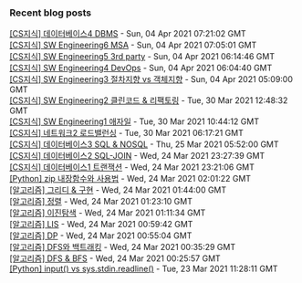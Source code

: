 
### Recent blog posts
[[CS지식] 데이터베이스4 DBMS](https://velog.io/@redcarrot01/CS%EC%A7%80%EC%8B%9D-%EB%8D%B0%EC%9D%B4%ED%84%B0%EB%B2%A0%EC%9D%B4%EC%8A%A44-DBMS) - Sun, 04 Apr 2021 07:21:02 GMT<br>
[[CS지식] SW Engineering6 MSA](https://velog.io/@redcarrot01/CS%EC%A7%80%EC%8B%9D-SW-Engineering6-MSA) - Sun, 04 Apr 2021 07:05:01 GMT<br>
[[CS지식] SW Engineering5 3rd party](https://velog.io/@redcarrot01/CS%EC%A7%80%EC%8B%9D-SW-Engineering4-3rd-party) - Sun, 04 Apr 2021 06:14:46 GMT<br>
[[CS지식] SW Engineering4 DevOps](https://velog.io/@redcarrot01/CS%EC%A7%80%EC%8B%9D-SW-engineering4-DevOps) - Sun, 04 Apr 2021 06:04:40 GMT<br>
[[CS지식] SW Engineering3 절차지향 vs 객체지향](https://velog.io/@redcarrot01/CS%EC%A7%80%EC%8B%9D-SW-Engineering3-%EA%B0%9D%EC%B2%B4%EC%A7%80%ED%96%A5-%ED%94%84%EB%A1%9C%EA%B7%B8%EB%9E%98%EB%B0%8D) - Sun, 04 Apr 2021 05:09:00 GMT<br>
[[CS지식] SW Engineering2 클린코드 & 리팩토링](https://velog.io/@redcarrot01/CS%EC%A7%80%EC%8B%9D-SW-Engineering2-%ED%81%B4%EB%A6%B0%EC%BD%94%EB%93%9C-%EB%A6%AC%ED%8C%A9%ED%86%A0%EB%A7%81) - Tue, 30 Mar 2021 12:48:32 GMT<br>
[[CS지식] SW Engineering1 애자일](https://velog.io/@redcarrot01/CS%EC%A7%80%EC%8B%9D-SW-Engineering1-%EC%95%A0%EC%9E%90%EC%9D%BC) - Tue, 30 Mar 2021 10:44:12 GMT<br>
[[CS지식] 네트워크2 로드밸런싱](https://velog.io/@redcarrot01/CS%EC%A7%80%EC%8B%9D-%EB%84%A4%ED%8A%B8%EC%9B%8C%ED%81%AC2) - Tue, 30 Mar 2021 06:17:21 GMT<br>
[[CS지식] 데이터베이스3 SQL & NOSQL](https://velog.io/@redcarrot01/CS%EC%A7%80%EC%8B%9D-%EB%8D%B0%EC%9D%B4%ED%84%B0%EB%B2%A0%EC%9D%B4%EC%8A%A43-SQL-NOSQL) - Thu, 25 Mar 2021 05:52:00 GMT<br>
[[CS지식] 데이터베이스2 SQL-JOIN](https://velog.io/@redcarrot01/CS%EC%A7%80%EC%8B%9D-%EB%8D%B0%EC%9D%B4%ED%84%B0%EB%B2%A0%EC%9D%B4%EC%8A%A42-SQL-JOIN) - Wed, 24 Mar 2021 23:27:39 GMT<br>
[[CS지식] 데이터베이스1 트랜잭션](https://velog.io/@redcarrot01/CS%EC%A7%80%EC%8B%9D-%EB%8D%B0%EC%9D%B4%ED%84%B0%EB%B2%A0%EC%9D%B4%EC%8A%A41) - Wed, 24 Mar 2021 23:21:06 GMT<br>
[[Python] zip 내장함수와 사용법](https://velog.io/@redcarrot01/zip-%EB%82%B4%EC%9E%A5%ED%95%A8%EC%88%98%EC%99%80-%EC%82%AC%EC%9A%A9%EB%B2%95) - Wed, 24 Mar 2021 02:01:22 GMT<br>
[[알고리즘] 그리디 & 구현](https://velog.io/@redcarrot01/%EC%95%8C%EA%B3%A0%EB%A6%AC%EC%A6%98-%EA%B7%B8%EB%A6%AC%EB%94%94-%EA%B5%AC%ED%98%84) - Wed, 24 Mar 2021 01:44:00 GMT<br>
[[알고리즘] 정렬](https://velog.io/@redcarrot01/%EC%95%8C%EA%B3%A0%EB%A6%AC%EC%A6%98-%EC%A0%95%EB%A0%AC) - Wed, 24 Mar 2021 01:23:10 GMT<br>
[[알고리즘] 이진탐색](https://velog.io/@redcarrot01/%EC%95%8C%EA%B3%A0%EB%A6%AC%EC%A6%98-%EC%9D%B4%EC%A7%84%ED%83%90%EC%83%89) - Wed, 24 Mar 2021 01:11:34 GMT<br>
[[알고리즘] LIS](https://velog.io/@redcarrot01/%EC%95%8C%EA%B3%A0%EB%A6%AC%EC%A6%98-LIS) - Wed, 24 Mar 2021 00:59:42 GMT<br>
[[알고리즘] DP](https://velog.io/@redcarrot01/%EC%95%8C%EA%B3%A0%EB%A6%AC%EC%A6%98-DP%EB%8B%A4%EC%9D%B4%EB%82%98%EB%AF%B9%ED%94%84%EB%A1%9C%EA%B7%B8%EB%9E%98%EB%B0%8D) - Wed, 24 Mar 2021 00:55:04 GMT<br>
[[알고리즘] DFS와 백트래킹](https://velog.io/@redcarrot01/DFS%EC%99%80-%EB%B0%B1%ED%8A%B8%EB%9E%98%ED%82%B9) - Wed, 24 Mar 2021 00:35:29 GMT<br>
[[알고리즘] DFS & BFS](https://velog.io/@redcarrot01/%EC%95%8C%EA%B3%A0%EB%A6%AC%EC%A6%98-DFS-BFS) - Wed, 24 Mar 2021 00:25:57 GMT<br>
[[Python] input() vs sys.stdin.readline()](https://velog.io/@redcarrot01/input-vs-sys.stdin.readline) - Tue, 23 Mar 2021 11:28:11 GMT<br>
